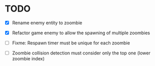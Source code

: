 # TODO

- [X] Rename enemy entity to zoombie
- [X] Refactor game enemy to allow the spawning of multiple zoombies
- [ ] Fixme: Respawn timer must be unique for each zoombie
- [ ] Zoombie collision detection must consider only the top one (lower zoombie index)

